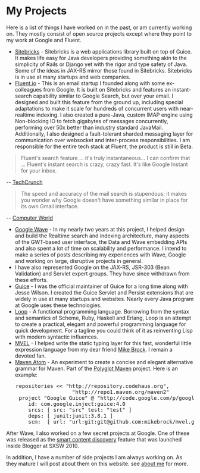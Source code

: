 <meta noindex/>
<meta published="29 May 2011"/>

# My Projects

Here is a list of things I have worked on in the past, or am currently working on. They mostly
consist of open source projects except where they point to my work at Google and Fluent.

  * [Sitebricks](https://github.com/dhanji/sitebricks) - Sitebricks is a web applications library built on top of Guice. It
    makes life easy for Java developers providing something akin to the simplicity of Rails or
    Django yet with the rigor and type safety of Java. Some of the ideas in JAX-RS mirror
    those found in Sitebricks. Sitebricks is in use at many startups and web companies.
  * [Fluent.io](http://fluent.io) - This is an email startup I founded along with some ex-colleagues
    from Google. It is built on Sitebricks and features an instant-search capability similar to
    Google Search, but over your email. I designed and built this feature from the ground up, including
    special adaptations to make it scale for hundreds of concurrent users with near-realtime indexing.
    I also created a pure-Java, custom IMAP engine using Non-blocking IO to fetch
    gigabytes of messages concurrently, performing over 50x better than industry standard JavaMail.
    Additionally, I also designed a fault-tolerant sharded messaging layer for communication over websocket
    and inter-process responsibilities.
    I am responsible for the entire tech stack at Fluent, the product is still in Beta.

> Fluent's search feature ... it's truly instantaneous... I can confirm that ... Fluent's instant search is crazy, crazy fast. It's like Google Instant for your inbox.

 -- [TechCrunch](http://techcrunch.com/2012/05/31/first-impressions-on-fluent-the-startup-promising-the-future-of-email)

> The speed and accuracy of the mail search is stupendous; it makes you wonder why Google doesn't have something similar in place for its own Gmail interface.

 -- [Computer World](http://www.computerworld.com/s/article/9227899/Fluent_review_An_innovative_new_interface_for_Gmail)

  * [Google Wave](http://wave.google.com) - In my nearly two years at this project, I helped design and build the
    Realtime search and indexing architecture, many aspects of the GWT-based user interface,
    the Data and Wave embedding APIs and also spent a lot of time on scalability and
    performance. I intend to make a series of posts describing my experiences with Wave,
    Google and working on large, disruptive projects in general.
  * I have also represented Google on the JAX-RS, JSR-303 (Bean Validation) and Servlet expert
    groups. They have since withdrawn from these efforts.
  * [Guice](http://code.google.com/p/google-guice) - I was the official maintainer of Guice for a
    long time along with Jesse Wilson. I created the Guice Servlet and Persist extensions that are
    widely in use at many startups and websites. Nearly every Java program at Google uses these
    technologies.
  * [Loop](http://looplang.org) - A functional programming language. Borrowing from the syntax and
    semantics of Scheme, Ruby, Haskell and Erlang, Loop is an attempt to create a practical, elegant and powerful programming
    language for quick development. For a tagline you could think of it as reinventing Lisp with modern syntactic influences.
  * [MVEL](http://mvel.codehaus.org) - I helped write the static typing layer for this fast,
    wonderful little expression language from my dear friend [Mike Brock](http://twitter.com/brockm).
     I remain a devoted fan.
  * [Maven Atom](https://github.com/sonatype/polyglot-maven/tree/master/pmaven-atom) - An experiment
   to create a concise and elegant alternative grammar for Maven. Part of the
    [Polyglot Maven](http://polyglot.sonatype.org/) project. Here is an example:
<pre>   repositories << "http://repository.codehaus.org",
                     "http://repo1.maven.org/maven2"
    project "Google Guice" @ "http://code.google.com/p/google-guice"
       id: com.google.inject:guice:4.0
       srcs: [ src: "src" test: "test" ]
       deps: [ junit:junit:3.8.1 ]
       scm:  [ url: "url:git:git@github.com:mikebrock/mvel.git" ]</pre>

After Wave, I also worked on a few secret projects at Google. One of these was released as the
[smart content discovery](http://googleblog.blogspot.com/2011/03/whats-new-with-blogger.html)
feature that was launched inside Blogger at SXSW 2010.

In addition, I have a number of side projects I am always working on. As they mature I will post
about them on this website. see [about me](/about) for more.
